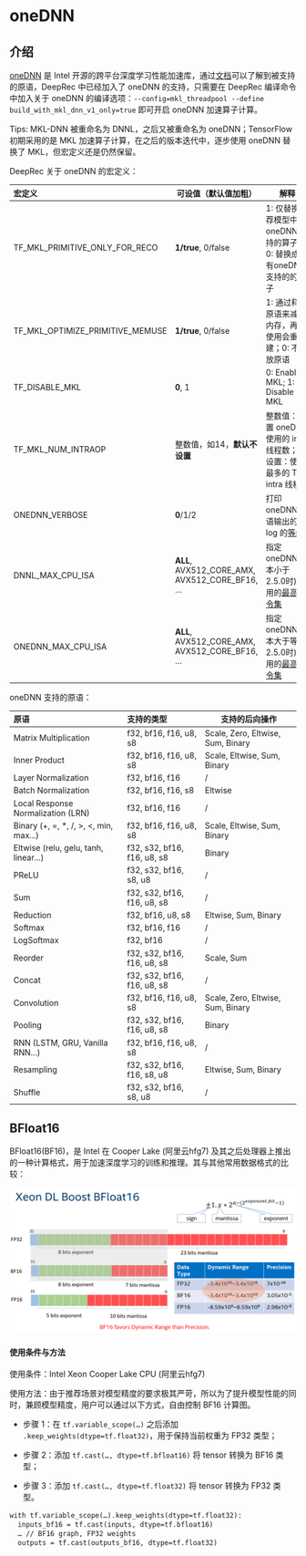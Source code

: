 # oneDNN

## 介绍

[oneDNN](https://github.com/oneapi-src/oneDNN) 是 Intel 开源的跨平台深度学习性能加速库，通过[文档](https://oneapi-src.github.io/oneDNN/)可以了解到被支持的原语，DeepRec 中已经加入了 oneDNN 的支持，只需要在 DeepRec 编译命令中加入关于 oneDNN 的编译选项：`--config=mkl_threadpool --define build_with_mkl_dnn_v1_only=true` 即可开启 oneDNN 加速算子计算。

Tips: MKL-DNN 被重命名为 DNNL，之后又被重命名为 oneDNN；TensorFlow 初期采用的是 MKL 加速算子计算，在之后的版本迭代中，逐步使用 oneDNN 替换了 MKL，但宏定义还是仍然保留。



DeepRec 关于 oneDNN 的宏定义：

| 宏定义                           | 可设值（默认值加粗）                           | 解释                                                         |
| :------------------------------- | ---------------------------------------------- | ------------------------------------------------------------ |
| TF_MKL_PRIMITIVE_ONLY_FOR_RECO   | **1/true**, 0/false                            | 1: 仅替换推荐模型中oneDNN支持的算子；0: 替换成所有oneDNN支持的的算子 |
| TF_MKL_OPTIMIZE_PRIMITIVE_MEMUSE | **1/true**,  0/false                           | 1: 通过释放原语来减少内存，再次使用会重建；0: 不释放原语     |
| TF_DISABLE_MKL                   | **0**, 1                                       | 0: Enable MKL; 1: Disable MKL                                |
| TF_MKL_NUM_INTRAOP               | 整数值，如14，**默认不设置**                   | 整数值：设置 oneDNN 使用的 intra 线程数；不设置：使用最多的 TF intra 线程数 |
| ONEDNN_VERBOSE                   | **0**/1/2                                      | 打印 oneDNN 原语输出的 log 的[等级](https://oneapi-src.github.io/oneDNN/dev_guide_verbose.html) |
| DNNL_MAX_CPU_ISA                 | **ALL**, AVX512_CORE_AMX,  AVX512_CORE_BF16, … | 指定 oneDNN(版本小于2.5.0时) 使用的[最高指令集](https://oneapi-src.github.io/oneDNN/v2.4/dev_guide_cpu_dispatcher_control.html#run-time-controls) |
| ONEDNN_MAX_CPU_ISA               | **ALL**, AVX512_CORE_AMX,  AVX512_CORE_BF16, … | 指定 oneDNN(版本大于等于2.5.0时) 使用的[最高指令集](https://oneapi-src.github.io/oneDNN/dev_guide_cpu_dispatcher_control.html) |



oneDNN 支持的原语：

| 原语                                   | 支持的类型                  | 支持的后向操作                    |
| :------------------------------------- | :-------------------------- | --------------------------------- |
| Matrix Multiplication                  | f32, bf16, f16, u8, s8      | Scale, Zero, Eltwise, Sum, Binary |
| Inner Product                          | f32, bf16, f16, u8, s8      | Scale, Eltwise, Sum, Binary       |
| Layer Normalization                    | f32, bf16, f16              | /                                 |
| Batch Normalization                    | f32, bf16, f16, s8          | Eltwise                           |
| Local Response Normalization (LRN)     | f32, bf16, f16              | /                                 |
| Binary (+, =, *, /, >, <, min, max...) | f32, bf16, f16, u8, s8      | Scale, Eltwise, Sum, Binary       |
| Eltwise (relu, gelu, tanh, linear...)  | f32, s32, bf16, f16, u8, s8 | Binary                            |
| PReLU                                  | f32, s32, bf16, s8, u8      | /                                 |
| Sum                                    | f32, s32, bf16, f16, u8, s8 | /                                 |
| Reduction                              | f32, bf16, u8, s8           | Eltwise, Sum, Binary              |
| Softmax                                | f32, bf16, f16              | /                                 |
| LogSoftmax                             | f32, bf16                   | /                                 |
| Reorder                                | f32, s32, bf16, f16, u8, s8 | Scale, Sum                        |
| Concat                                 | f32, s32, bf16, f16, u8, s8 | /                                 |
| Convolution                            | f32, bf16, f16, u8, s8      | Scale, Zero, Eltwise, Sum, Binary |
| Pooling                                | f32, s32, bf16, f16, u8, s8 | Binary                            |
| RNN (LSTM, GRU, Vanilla RNN...)        | f32, bf16, f16, u8, s8      | /                                 |
| Resampling                             | f32, s32, bf16, f16, s8, u8 | Eltwise, Sum, Binary              |
| Shuffle                                | f32, s32, bf16, s8, u8      | /                                 |



## BFloat16

BFloat16(BF16)，是 Intel 在 Cooper Lake (阿里云hfg7) 及其之后处理器上推出的一种计算格式，用于加速深度学习的训练和推理。其与其他常用数据格式的比较：

![img_1.png](oneDNN/BF16.png)

#### 使用条件与方法

使用条件：Intel Xeon Cooper Lake CPU (阿里云hfg7)

使用方法：由于推荐场景对模型精度的要求极其严苛，所以为了提升模型性能的同时，兼顾模型精度，用户可以通过以下方式，自由控制 BF16 计算图。

- 步骤 1：在 `tf.variable_scope(…)` 之后添加 `.keep_weights(dtype=tf.float32)`，用于保持当前权重为 FP32 类型；

- 步骤 2：添加 `tf.cast(…, dtype=tf.bfloat16)` 将 tensor 转换为 BF16 类型；

- 步骤 3：添加 `tf.cast(…, dtype=tf.float32)` 将 tensor 转换为 FP32 类型。

```
with tf.variable_scope(…).keep_weights(dtype=tf.float32):
  inputs_bf16 = tf.cast(inputs, dtype=tf.bfloat16)
  … // BF16 graph, FP32 weights
  outputs = tf.cast(outputs_bf16, dtype=tf.float32)
```

